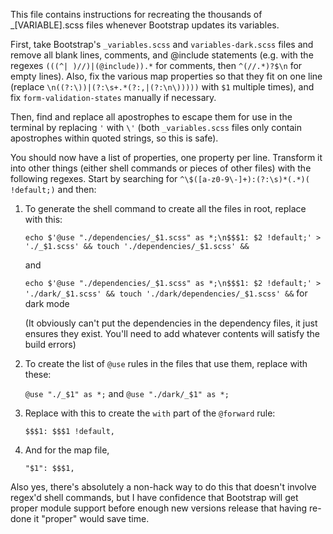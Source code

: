 This file contains instructions for recreating the thousands of _[VARIABLE].scss files whenever Bootstrap updates its variables.

First, take Bootstrap's `_variables.scss` and `variables-dark.scss` files and remove all blank lines, comments, and @include statements (e.g. with the regexes `(((^| )//)|(@include)).*` for comments, then `^(//.*)?$\n` for empty lines). Also, fix the various map properties so that they fit on one line (replace `\n((?:\))|(?:\s+.*(?:,|(?:\n\)))))` with `$1` multiple times), and fix `form-validation-states` manually if necessary.

Then, find and replace all apostrophes to escape them for use in the terminal by replacing `'` with `\'` (both `_variables.scss` files only contain apostrophes within quoted strings, so this is safe).

You should now have a list of properties, one property per line.  Transform it into other things (either shell commands or pieces of other files) with the following regexes.  Start by searching for `^\$([a-z0-9\-]+):(?:\s)*(.*)( !default;)` and then:

1. To generate the shell command to create all the files in root, replace with this:

   `echo $'@use "./dependencies/_$1.scss" as *;\n$$$1: $2 !default;' > './_$1.scss' && touch './dependencies/_$1.scss' &&`

   and

   `echo $'@use "./dependencies/_$1.scss" as *;\n$$$1: $2 !default;' > './dark/_$1.scss' && touch './dark/dependencies/_$1.scss' &&` for dark mode
   
   (It obviously can't put the dependencies in the dependency files, it just ensures they exist. You'll need to add whatever contents will satisfy the build errors)


2. To create the list of `@use` rules in the files that use them, replace with these:

   `@use "./_$1" as *;` and `@use "./dark/_$1" as *;`

3. Replace with this to create the `with` part of the `@forward` rule:

   `$$$1: $$$1 !default,`

4. And for the map file,

   `"$1": $$$1,`


Also yes, there's absolutely a non-hack way to do this that doesn't involve regex'd shell commands, but I have confidence that Bootstrap will get proper module support before enough new versions release that having re-done it "proper" would save time.

